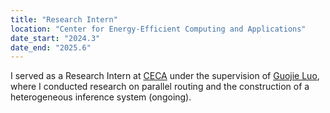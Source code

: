 ```yaml
---
title: "Research Intern"
location: "Center for Energy-Efficient Computing and Applications"
date_start: "2024.3"
date_end: "2025.6"
---
```


I served as a Research Intern at [CECA](https://ceca.pku.edu.cn/) under the supervision of [Guojie Luo](https://ceca.pku.edu.cn/people/faculty/lgj/index.htm), where I conducted research on parallel routing and the construction of a heterogeneous inference system (ongoing).